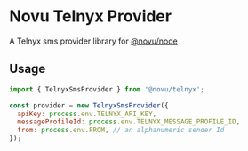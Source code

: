# Novu Telnyx Provider

A Telnyx sms provider library for [@novu/node](https://github.com/novuhq/novu)

## Usage

```javascript
import { TelnyxSmsProvider } from '@novu/telnyx';

const provider = new TelnyxSmsProvider({
  apiKey: process.env.TELNYX_API_KEY,
  messageProfileId: process.env.TELNYX_MESSAGE_PROFILE_ID,
  from: process.env.FROM, // an alphanumeric sender Id 
});
```


